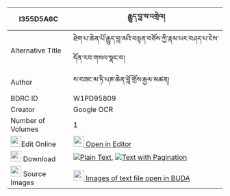 |I355D5A6C|རྒྱུད་བླ་ས་འགྲེལ། 
| --- | --- 
|Alternative Title |ཐེག་པ་ཆེན་པོ་རྒྱུད་བླ་མའི་བསྟན་བཅོས་ཀྱི་རྣམ་པར་བཤད་པ་ངེས་དོན་རབ་གསལ་སྣང་བ།
|Author| ས་བཟང་མ་ཏི་པཎ་ཆེན་བློ་གྲོས་རྒྱལ་མཚན།
|BDRC ID | W1PD95809
|Creator | Google OCR
|Number of Volumes| 1
|<img width="25" src="https://img.icons8.com/color/25/000000/edit-property.png">Edit Online| [<img width="25" src="https://avatars.githubusercontent.com/u/45091458?s=200&v=4"> Open in Editor](http://editor.openpecha.org/I355D5A6C)
|<img width="25" src="https://img.icons8.com/fluent/48/000000/download-2.png"/>  Download | [![](https://img.icons8.com/color/20/000000/txt.png)Plain Text](https://github.com/Openpecha/I355D5A6C/releases/download/v1/gyu_la_sa_drel_plain_I355D5A6C.zip), [![](https://img.icons8.com/color/20/000000/txt.png)Text with Pagination](https://github.com/Openpecha/I355D5A6C/releases/download/v1/gyu_la_sa_drel_pages_I355D5A6C.zip)
|<img width="25" src="https://img.icons8.com/plasticine/100/000000/pictures-folder.png"/>  Source Images | [<img width="25" src="https://library.bdrc.io/icons/BUDA-small.svg"> Images of text file open in BUDA](https://library.bdrc.io/show/bdr:W1PD95809)